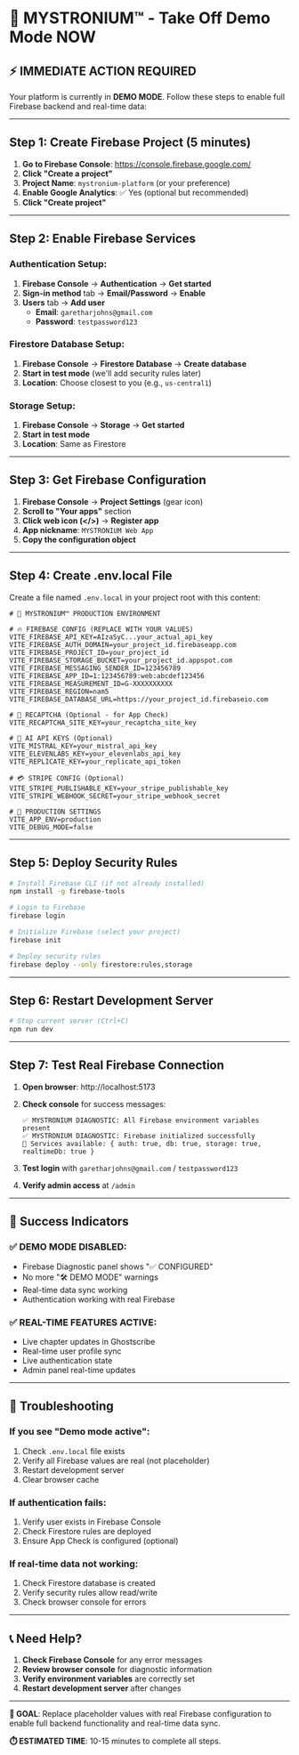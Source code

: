 # 🚀 MYSTRONIUM™ - Take Off Demo Mode NOW

## ⚡ **IMMEDIATE ACTION REQUIRED**

Your platform is currently in **DEMO MODE**. Follow these steps to enable full Firebase backend and real-time data:

---

## **Step 1: Create Firebase Project (5 minutes)**

1. **Go to Firebase Console**: https://console.firebase.google.com/
2. **Click "Create a project"**
3. **Project Name**: `mystronium-platform` (or your preference)
4. **Enable Google Analytics**: ✅ Yes (optional but recommended)
5. **Click "Create project"**

---

## **Step 2: Enable Firebase Services**

### **Authentication Setup:**
1. **Firebase Console** → **Authentication** → **Get started**
2. **Sign-in method** tab → **Email/Password** → **Enable**
3. **Users** tab → **Add user**
   - **Email**: `garetharjohns@gmail.com`
   - **Password**: `testpassword123`

### **Firestore Database Setup:**
1. **Firebase Console** → **Firestore Database** → **Create database**
2. **Start in test mode** (we'll add security rules later)
3. **Location**: Choose closest to you (e.g., `us-central1`)

### **Storage Setup:**
1. **Firebase Console** → **Storage** → **Get started**
2. **Start in test mode**
3. **Location**: Same as Firestore

---

## **Step 3: Get Firebase Configuration**

1. **Firebase Console** → **Project Settings** (gear icon)
2. **Scroll to "Your apps"** section
3. **Click web icon (</>)** → **Register app**
4. **App nickname**: `MYSTRONIUM Web App`
5. **Copy the configuration object**

---

## **Step 4: Create .env.local File**

Create a file named `.env.local` in your project root with this content:

```env
# 🔐 MYSTRONIUM™ PRODUCTION ENVIRONMENT

# 🔥 FIREBASE CONFIG (REPLACE WITH YOUR VALUES)
VITE_FIREBASE_API_KEY=AIzaSyC...your_actual_api_key
VITE_FIREBASE_AUTH_DOMAIN=your_project_id.firebaseapp.com
VITE_FIREBASE_PROJECT_ID=your_project_id
VITE_FIREBASE_STORAGE_BUCKET=your_project_id.appspot.com
VITE_FIREBASE_MESSAGING_SENDER_ID=123456789
VITE_FIREBASE_APP_ID=1:123456789:web:abcdef123456
VITE_FIREBASE_MEASUREMENT_ID=G-XXXXXXXXXX
VITE_FIREBASE_REGION=nam5
VITE_FIREBASE_DATABASE_URL=https://your_project_id.firebaseio.com

# 🎯 RECAPTCHA (Optional - for App Check)
VITE_RECAPTCHA_SITE_KEY=your_recaptcha_site_key

# 🧠 AI API KEYS (Optional)
VITE_MISTRAL_KEY=your_mistral_api_key
VITE_ELEVENLABS_KEY=your_elevenlabs_api_key
VITE_REPLICATE_KEY=your_replicate_api_token

# 💳 STRIPE CONFIG (Optional)
VITE_STRIPE_PUBLISHABLE_KEY=your_stripe_publishable_key
VITE_STRIPE_WEBHOOK_SECRET=your_stripe_webhook_secret

# 🔧 PRODUCTION SETTINGS
VITE_APP_ENV=production
VITE_DEBUG_MODE=false
```

---

## **Step 5: Deploy Security Rules**

```bash
# Install Firebase CLI (if not already installed)
npm install -g firebase-tools

# Login to Firebase
firebase login

# Initialize Firebase (select your project)
firebase init

# Deploy security rules
firebase deploy --only firestore:rules,storage
```

---

## **Step 6: Restart Development Server**

```bash
# Stop current server (Ctrl+C)
npm run dev
```

---

## **Step 7: Test Real Firebase Connection**

1. **Open browser**: http://localhost:5173
2. **Check console** for success messages:
   ```
   ✅ MYSTRONIUM DIAGNOSTIC: All Firebase environment variables present
   ✅ MYSTRONIUM DIAGNOSTIC: Firebase initialized successfully
   🔧 Services available: { auth: true, db: true, storage: true, realtimeDb: true }
   ```

3. **Test login** with `garetharjohns@gmail.com` / `testpassword123`
4. **Verify admin access** at `/admin`

---

## **🎉 Success Indicators**

### **✅ DEMO MODE DISABLED:**
- Firebase Diagnostic panel shows "✅ CONFIGURED"
- No more "🛠️ DEMO MODE" warnings
- Real-time data sync working
- Authentication working with real Firebase

### **✅ REAL-TIME FEATURES ACTIVE:**
- Live chapter updates in Ghostscribe
- Real-time user profile sync
- Live authentication state
- Admin panel real-time updates

---

## **🚨 Troubleshooting**

### **If you see "Demo mode active":**
1. Check `.env.local` file exists
2. Verify all Firebase values are real (not placeholder)
3. Restart development server
4. Clear browser cache

### **If authentication fails:**
1. Verify user exists in Firebase Console
2. Check Firestore rules are deployed
3. Ensure App Check is configured (optional)

### **If real-time data not working:**
1. Check Firestore database is created
2. Verify security rules allow read/write
3. Check browser console for errors

---

## **📞 Need Help?**

1. **Check Firebase Console** for any error messages
2. **Review browser console** for diagnostic information
3. **Verify environment variables** are correctly set
4. **Restart development server** after changes

---

**🎯 GOAL**: Replace placeholder values with real Firebase configuration to enable full backend functionality and real-time data sync.

**⏱️ ESTIMATED TIME**: 10-15 minutes to complete all steps. 